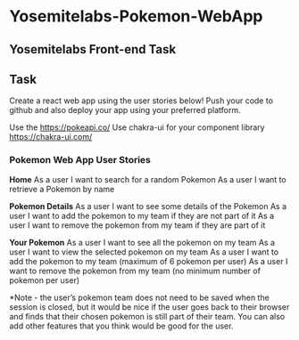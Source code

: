 # Yosemitelabs-Pokemon-WebApp

## Yosemitelabs Front-end Task

## Task

Create a react web app using the user stories below!
Push your code to github and also deploy your app using your preferred platform.

Use the https://pokeapi.co/
Use chakra-ui for your component library https://chakra-ui.com/

### Pokemon Web App User Stories

**Home**
As a user I want to search for a random Pokemon
As a user I want to retrieve a Pokemon by name

**Pokemon Details**
As a user I want to see some details of the Pokemon
As a user I want to add the pokemon to my team if they are not part of it
As a user I want to remove the pokemon from my team if they are part of it

**Your Pokemon**
As a user I want to see all the pokemon on my team
As a user I want to view the selected pokemon on my team
As a user I want to add the pokemon to my team (maximum of 6 pokemon per user)
As a user I want to remove the pokemon from my team (no minimum number of pokemon per user)

\*Note - the user’s pokemon team does not need to be saved when the session is closed, but it would be nice if the user goes back to their browser and finds that their chosen pokemon is still part of their team. You can also add other features that you think would be good for the user.
